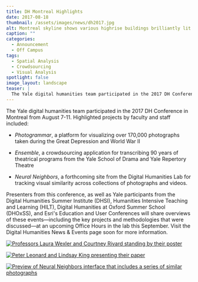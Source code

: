 ```yaml
---
title: DH Montreal Highlights
date: 2017-08-18
thumbnail: /assets/images/news/dh2017.jpg
alt: Montreal skyline shows various highrise buildings brilliantly lit against a night sky, above a logo reading DH 2017.
caption: ""
categories:
  - Announcement
  - Off Campus
tags:
  - Spatial Analysis
  - Crowdsourcing
  - Visual Analysis
spotlight: false
image_layout: landscape
teaser: |
  The Yale digital humanities team participated in the 2017 DH Conference in Montreal from August 7-11. Highlighted projects by faculty and staff included: Photogrammar, Ensemble, and Neural Neighbors.
---
```

The Yale digital humanities team participated in the 2017 DH Conference in Montreal from August 7-11. Highlighted projects by faculty and staff included:
 * *Photogrammar*, a platform for visualizing over 170,000 photographs taken during the Great Depression and World War II

 * *Ensemble*, a crowdsourcing application for transcribing 90 years of theatrical programs from the Yale School of Drama and Yale Repertory Theatre

 * *Neural Neighbors*, a forthcoming site from the Digital Humanities Lab for tracking visual similarity across collections of photographs and videos.

Presenters from this conference, as well as Yale participants from the Digital Humanities Summer Institute (DHSI), Humanities Intensive Teaching and Learning (HILT), Digital Humanities at Oxford Summer School (DHOxSS), and Esri's Education and User Conferences will share overviews of these events—including the key projects and methodologies that were discussed—at an upcoming Office Hours in the lab this September. Visit the Digital Humanities News &amp; Events page soon for more information.

[<img alt="Professors Laura Wexler and Courtney Rivard standing by their poster" src="http://web.library.yale.edu/sites/default/files/resize/images/DHMontreal1-341x200.jpg" alt: Two professors stand in front of professor that describes the Photogrammer project. The poster is labeled Photogrammart and the Federal Writers Project: A Model for Teaching Data and Mapping Rhetoric. It shows various graphs and images connected to the project./>](http://web.library.yale.edu/sites/default/files/images/DHMontreal1.jpg)

[<img alt="Peter Leonard and Lindsay King presenting their paper"  src="http://web.library.yale.edu/sites/default/files/resize/images/DHMontreal2-270x200.jpg" alt: Presenters demonstrate project Transforming Theater History Through Crowdsourced Transcription on large display screens at front of conference space./>](http://web.library.yale.edu/sites/default/files/images/DHMontreal2.jpg)

[<img alt="Preview of Neural Neighbors interface that includes a series of similar photographs" src="http://web.library.yale.edu/sites/default/files/resize/images/DHMontreal3-315x200.jpg" alt: Neural Neighbors album contains twelve pictures of nineteenth-century women selected by the neural mapping software. The software has selected them because they are all standing and because of the similar shape of their profile created by their petticoats./>](http://web.library.yale.edu/sites/default/files/images/DHMontreal3.jpg)
